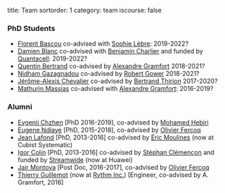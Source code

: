 title: Team
sortorder: 1
category: team
iscourse: false

### PhD Students
- [Florent Bascou](https://???) co-advised with [Sophie Lèbre](http://www.univ-montp3.fr/miap/~lebre/): 2019-2022?
- [Damien Blanc](https://???) co-advised with [Benjamin Charlier](https://imag.umontpellier.fr/~charlier/index.php?page=index) and funded by [Quantacell](https://www.quantacell.com/): 2019-2022?
- [Quentin Bertrand](https://fr.linkedin.com/in/quentin--bertrand) co-advised by [Alexandre Gramfort](http://alexandre.gramfort.net/) 2018-2021?
- [Nidham Gazagnadou](https://perso.telecom-paristech.fr/ngazagnadou/) co-advised by [Robert Gower](https://perso.telecom-paristech.fr/rgower/) 2018-2021?
- [Jérôme-Alexis Chevalier](https://fr.linkedin.com/in/j%C3%A9r%C3%B4me-alexis-chevalier-6377007a) co-advised by [Bertrand Thirion](https://team.inria.fr/parietal/team-members/bertrand-thirions-page/) 2017-2020?
- [Mathurin Massias](https://mathurinm.github.io) co-advised with [Alexandre Gramfort](http://alexandre.gramfort.net/): 2016-2019?

### Alumni
- [Evgenii Chzhen](https://echzhen.com/) [PhD 2016-2019], co-advised by [Mohamed Hebiri](http://perso-math.univ-mlv.fr/users/hebiri.mohamed/)
- [Eugene Ndiaye](https://eugenendiaye.github.io/) [PhD, 2015-2018], co-advised by [Olivier Fercoq](http://perso.telecom-paristech.fr/~ofercoq/)
- [Jean Lafond](http://perso.telecom-paristech.fr/~lafond/) [PhD, 2013-2016]  co-advised by [Éric Moulines](http://perso.telecom-paristech.fr/~moulines/) (now at Cubist Systematic)
- [Igor Colin](http://perso.telecom-paristech.fr/~colin) [PhD, 2013-2016] co-advised by [Stéphan Clémençon](http://perso.telecom-paristech.fr/~clemenco/) and funded by [Streamwide](http://www.streamwide.com/) (now at Huawei)
- [Jair Montoya](http://google.com) [Post Doc, 2016-2017], co-advised by [Olivier Fercoq](http://perso.telecom-paristech.fr/~ofercoq/)
- [Thierry Guillemot](https://github.com/tguillemot) (now at [Rythm Inc.](https://dreem.com/fr/))  [Engineer, co-advised by A. Gramfort, 2016]




